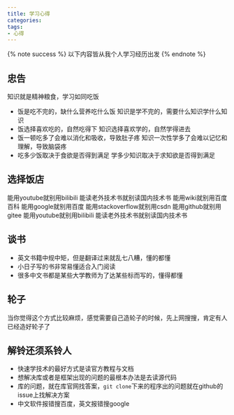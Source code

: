 ```yaml
---
title: 学习心得
categories:
tags:
- 心得
---
```

{% note success %}
以下内容皆从我个人学习经历出发
{% endnote %}
## 忠告
知识就是精神粮食，学习如同吃饭
* 饭是吃不完的，缺什么营养吃什么饭
  知识是学不完的，需要什么知识学什么知识
* 饭选择喜欢吃的，自然吃得下
  知识选择喜欢学的，自然学得进去
* 饭一顿吃多了会难以消化和吸收，导致肚子疼
  知识一次性学多了会难以记忆和理解，导致脑袋疼
* 吃多少饭取决于食欲是否得到满足
  学多少知识取决于求知欲是否得到满足
## 选择饭店
能用youtube就别用bilibili
能读老外技术书就别读国内技术书
能用wiki就别用百度百科
能用google就别用百度
能用stackoverflow就别用csdn
能用github就别用gitee
能用youtube就别用bilibili
能读老外技术书就别读国内技术书
## 谈书
* 英文书籍中规中矩，但是翻译过来就乱七八糟，懂的都懂
* 小日子写的书非常易懂适合入门阅读
* 很多中文书都是某些大学教师为了达某些标而写的，懂得都懂
## 轮子
当你觉得这个方式比较麻烦，感觉需要自己造轮子的时候，先上网搜搜，肯定有人已经造好轮子了
## 解铃还须系铃人
* 快速学技术的最好方式是读官方教程与文档
* 想解决库或者是框架出现的问题的最根本办法是去读源代码
* 库的问题，就在库官网找答案，`git clone`下来的程序出的问题就在github的issue上找解决方案  
* 中文软件报错搜百度，英文报错搜google
